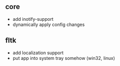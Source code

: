 ## core

 - add inotify-support
 - dynamically apply config changes

## fltk

 - add localization support
 - put app into system tray somehow (win32, linux)
 
 
